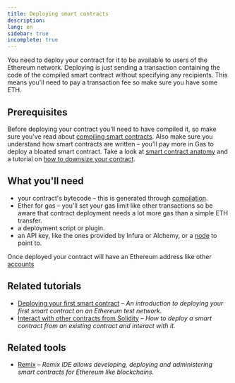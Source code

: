```yaml
---
title: Deploying smart contracts
description:
lang: en
sidebar: true
incomplete: true
---
```


You need to deploy your contract for it to be available to users of the Ethereum network. Deploying is just sending a transaction containing the code of the compiled smart contract without specifying any recipients. This means you'll need to pay a transaction fee so make sure you have some ETH.

## Prerequisites

Before deploying your contract you'll need to have compiled it, so make sure you've read about [compiling smart contracts](/developers/docs/smart-contracts/compiling-smart-contracts/). Also make sure you understand how smart contracts are written – you'll pay more in Gas to deploy a bloated smart contract. Take a look at [smart contract anatomy](/developers/docs/smart-contracts/anatomy/) and a tutorial on [how to downsize your contract](/developers/tutorials/downsizing-contracts-to-fight-the-contract-size-limit/).

## What you'll need

- your contract's bytecode – this is generated through [compilation](/developers/docs/smart-contracts/compiling-smart-contracts/).
- Ether for gas – you'll set your gas limit like other transactions so be aware that contract deployment needs a lot more gas than a simple ETH transfer.
- a deployment script or plugin.
- an API key, like the ones provided by Infura or Alchemy, or a [node](/developers/docs/nodes-and-clients/) to point to.

Once deployed your contract will have an Ethereum address like other [accounts](/developers/docs/accounts/)

## Related tutorials

- [Deploying your first smart contract](/developers/tutorials/deploying-your-first-smart-contract/) _– An introduction to deploying your first smart contract on an Ethereum test network._
- [Interact with other contracts from Solidity](/developers/tutorials/interact-with-other-contracts-from-solidity/) _– How to deploy a smart contract from an existing contract and interact with it._

## Related tools

- [Remix](https://remix.ethereum.org) _– Remix IDE allows developing, deploying and administering smart contracts for Ethereum like blockchains._

